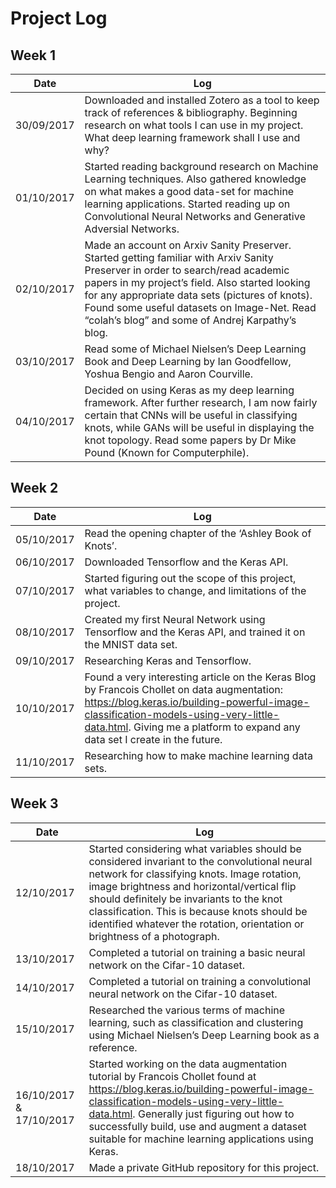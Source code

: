 # Project Log

## Week 1

Date | Log
------------ | -------------
30/09/2017 | Downloaded and installed Zotero as a tool to keep track of references & bibliography. Beginning research on what tools I can use in my project. What deep learning framework shall I use and why?
01/10/2017 | Started reading background research on Machine Learning techniques. Also gathered knowledge on what makes a good data-set for machine learning applications. Started reading up on Convolutional Neural Networks and Generative Adversial Networks.
02/10/2017 | Made an account on Arxiv Sanity Preserver. Started getting familiar with Arxiv Sanity Preserver in order to search/read academic papers in my project’s field. Also started looking for any appropriate data sets (pictures of knots). Found some useful datasets on Image-Net. Read “colah’s blog” and some of Andrej Karpathy’s blog.
03/10/2017 | Read some of Michael Nielsen’s Deep Learning Book and Deep Learning by Ian Goodfellow, Yoshua Bengio and Aaron Courville.
04/10/2017 | Decided on using Keras as my deep learning framework. After further research, I am now fairly certain that CNNs will be useful in classifying knots, while GANs will be useful in displaying the knot topology. Read some papers by Dr Mike Pound (Known for Computerphile).


## Week 2

Date | Log
------------ | -------------
05/10/2017 | Read the opening chapter of the ‘Ashley Book of Knots’. 
06/10/2017 | Downloaded Tensorflow and the Keras API.
07/10/2017 | Started figuring out the scope of this project, what variables to change, and limitations of the project.
08/10/2017 | Created my first Neural Network using Tensorflow and the Keras API, and trained it on the MNIST data set.
09/10/2017 | Researching Keras and Tensorflow.
10/10/2017 | Found a very interesting article on the Keras Blog by Francois Chollet on data augmentation: https://blog.keras.io/building-powerful-image-classification-models-using-very-little-data.html. Giving me a platform to expand any data set I create in the future.
11/10/2017 | Researching how to make machine learning data sets.


## Week 3

Date | Log
------------ | -------------
12/10/2017 | Started considering what variables should be considered invariant to the convolutional neural network for classifying knots. Image rotation, image brightness and horizontal/vertical flip should definitely be invariants to the knot classification. This is because knots should be identified whatever the rotation, orientation or brightness of a photograph.
13/10/2017 | Completed a tutorial on training a basic neural network on the Cifar-10 dataset.
14/10/2017 | Completed a tutorial on training a convolutional neural network on the Cifar-10 dataset.
15/10/2017 | Researched the various terms of machine learning, such as classification and  clustering using Michael Nielsen’s Deep Learning book as a reference.
16/10/2017 & 17/10/2017 | Started working on the data augmentation tutorial by Francois Chollet found at https://blog.keras.io/building-powerful-image-classification-models-using-very-little-data.html. Generally just figuring out how to successfully build, use and augment a dataset suitable for machine learning applications using Keras.
18/10/2017 | Made a private GitHub repository for this project.
